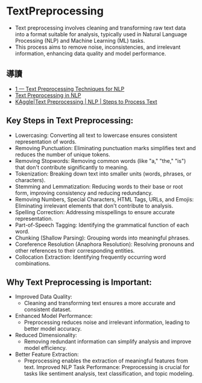 # TextPreprocessing
- Text preprocessing involves cleaning and transforming raw text data into a format suitable for analysis, typically used in Natural Language Processing (NLP) and Machine Learning (ML) tasks.
- This process aims to remove noise, inconsistencies, and irrelevant information, enhancing data quality and model performance.

## 導讀
- [1 — Text Preprocessing Techniques for NLP](https://ayselaydin.medium.com/1-text-preprocessing-techniques-for-nlp-37544483c007)
- [Text Preprocessing in NLP](https://www.geeksforgeeks.org/text-preprocessing-for-nlp-tasks/)
- [KAggle|Text Preprocessing | NLP | Steps to Process Text](https://www.kaggle.com/code/abdmental01/text-preprocessing-nlp-steps-to-process-text)


## Key Steps in Text Preprocessing:
- Lowercasing: Converting all text to lowercase ensures consistent representation of words.
- Removing Punctuation: Eliminating punctuation marks simplifies text and reduces the number of unique tokens.
- Removing Stopwords: Removing common words (like "a," "the," "is") that don't contribute significantly to meaning.
- Tokenization: Breaking down text into smaller units (words, phrases, or characters).
- Stemming and Lemmatization: Reducing words to their base or root form, improving consistency and reducing redundancy.
- Removing Numbers, Special Characters, HTML Tags, URLs, and Emojis: Eliminating irrelevant elements that don't contribute to analysis.
- Spelling Correction: Addressing misspellings to ensure accurate representation.
- Part-of-Speech Tagging: Identifying the grammatical function of each word.
- Chunking (Shallow Parsing): Grouping words into meaningful phrases.
- Coreference Resolution (Anaphora Resolution): Resolving pronouns and other references to their corresponding entities.
- Collocation Extraction: Identifying frequently occurring word combinations. 

## Why Text Preprocessing is Important:
- Improved Data Quality:
  - Cleaning and transforming text ensures a more accurate and consistent dataset.
- Enhanced Model Performance:
  - Preprocessing reduces noise and irrelevant information, leading to better model accuracy.
- Reduced Dimensionality:
  - Removing redundant information can simplify analysis and improve model efficiency.
- Better Feature Extraction:
  - Preprocessing enables the extraction of meaningful features from text. 
Improved NLP Task Performance:
Preprocessing is crucial for tasks like sentiment analysis, text classification, and topic modeling. 
